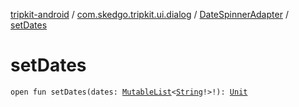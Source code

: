 [tripkit-android](../../index.md) / [com.skedgo.tripkit.ui.dialog](../index.md) / [DateSpinnerAdapter](index.md) / [setDates](./set-dates.md)

# setDates

`open fun setDates(dates: `[`MutableList`](https://kotlinlang.org/api/latest/jvm/stdlib/kotlin.collections/-mutable-list/index.html)`<`[`String`](https://kotlinlang.org/api/latest/jvm/stdlib/kotlin/-string/index.html)`!>!): `[`Unit`](https://kotlinlang.org/api/latest/jvm/stdlib/kotlin/-unit/index.html)